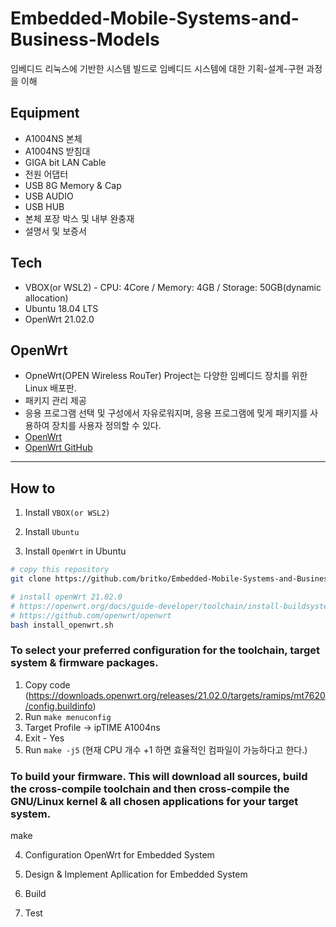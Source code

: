 # Embedded-Mobile-Systems-and-Business-Models
임베디드 리눅스에 기반한 시스템 빌드로 임베디드 시스템에 대한 기획-설계-구현 과정을 이해

## Equipment
- A1004NS 본체
- A1004NS 받침대
- GIGA bit LAN Cable
- 전원 어댑터
- USB 8G Memory & Cap
- USB AUDIO
- USB HUB
- 본체 포장 박스 및 내부 완충재
- 설명서 및 보증서

## Tech
- VBOX(or WSL2) - CPU: 4Core / Memory: 4GB / Storage: 50GB(dynamic allocation)
- Ubuntu 18.04 LTS
- OpenWrt 21.02.0

## OpenWrt
- OpneWrt(OPEN Wireless RouTer) Project는 다양한 임베디드 장치를 위한 Linux 배포판.
- 패키지 관리 제공
- 응용 프로그램 선택 및 구성에서 자유로워지며, 응용 프로그램에 밎게 패키지를 사용하여 장치를 사용자 정의할 수 있다.
- [OpenWrt](https://openwrt.org/)
- [OpenWrt GitHub](https://github.com/openwrt/openwrt)

---

## How to
1. Install `VBOX(or WSL2)`

2. Install `Ubuntu`

3. Install `OpenWrt` in Ubuntu

```bash
# copy this repository
git clone https://github.com/britko/Embedded-Mobile-Systems-and-Business-Models.git
```

```bash
# install openWrt 21.02.0
# https://openwrt.org/docs/guide-developer/toolchain/install-buildsystem#debianubuntu
# https://github.com/openwrt/openwrt
bash install_openwrt.sh
```

### To select your preferred configuration for the toolchain, target system & firmware packages.
1. Copy code (https://downloads.openwrt.org/releases/21.02.0/targets/ramips/mt7620/config.buildinfo)
2. Run `make menuconfig`
3. Target Profile -> ipTIME A1004ns
4. Exit - Yes
5. Run `make -j5` (현재 CPU 개수 +1 하면 효율적인 컴파일이 가능하다고 한다.)

### To build your firmware. This will download all sources, build the cross-compile toolchain and then cross-compile the GNU/Linux kernel & all chosen applications for your target system.
make


4. Configuration OpenWrt for Embedded System

5. Design & Implement Apllication for Embedded System

6. Build

7. Test